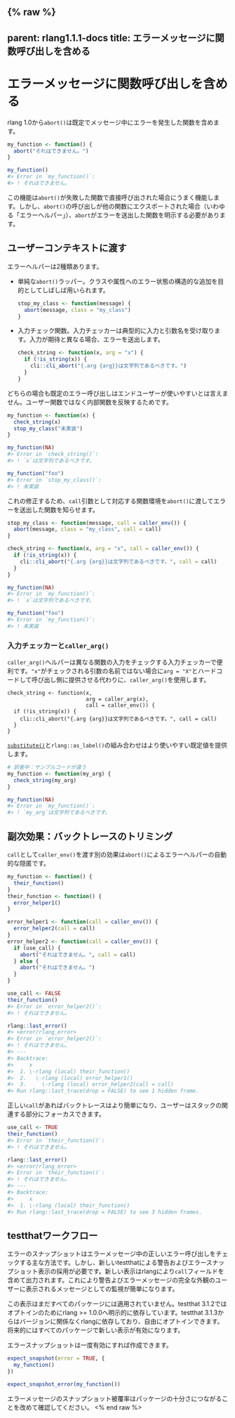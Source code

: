 {% raw  %}
---
parent: rlang1.1.1-docs
title: エラーメッセージに関数呼び出しを含める
---

# エラーメッセージに関数呼び出しを含める

rlang 1.0から`abort()`は既定でメッセージ中にエラーを発生した関数を含めます。

```r
my_function <- function() {
  abort("それはできません。")
}

my_function()
#> Error in `my_function()`:
#> ! それはできません。
```

この機能は`abort()`が失敗した関数で直接呼び出された場合にうまく機能します。しかし、`abort()`の呼び出しが他の関数にエクスポートされた場合（いわゆる「エラーヘルパー」）、`abort`がエラーを送出した関数を明示する必要があります。

## ユーザーコンテキストに渡す

エラーヘルパーは2種類あります。

- 単純な`abort()`ラッパー。クラスや属性へのエラー状態の構造的な追加を目的としてしばしば用いられます。
  
  ```r
  stop_my_class <- function(message) {
    abort(message, class = "my_class")
  }
  ```

- 入力チェック関数。入力チェッカーは典型的に入力と引数名を受け取ります。入力が期待と異なる場合、エラーを送出します。
  
  ```r
  check_string <- function(x, arg = "x") {
    if (!is_string(x)) {
      cli::cli_abort("{.arg {arg}}は文字列であるべきです。")
    }
  }
  ```

どちらの場合も既定のエラー呼び出しはエンドユーザーが使いやすいとは言えません。ユーザー関数ではなく内部関数を反映するためです。

```r
my_function <- function(x) {
  check_string(x)
  stop_my_class("未実装")
}
```

```r
my_function(NA)
#> Error in `check_string()`:
#> ! `x`は文字列であるべきです。
```

```r
my_function("foo")
#> Error in `stop_my_class()`:
#> ! 未実装
```

これの修正するため、`call`引数として対応する関数環境を`abort()`に渡してエラーを送出した関数を知らせます。

```r
stop_my_class <- function(message, call = caller_env()) {
  abort(message, class = "my_class", call = call)
}

check_string <- function(x, arg = "x", call = caller_env()) {
  if (!is_string(x)) {
    cli::cli_abort("{.arg {arg}}は文字列であるべきです。", call = call)
  }
}
```

```r
my_function(NA)
#> Error in `my_function()`:
#> ! `x`は文字列であるべきです。
```

```r
my_function("foo")
#> Error in `my_function()`:
#> ! 未実装
```

### 入力チェッカーと`caller_arg()`

`caller_arg()`ヘルパーは異なる関数の入力をチェックする入力チェッカーで便利です。`"x"`がチェックされる引数の名前ではない場合に`arg = "X"`とハードコードして呼び出し側に提供させる代わりに、`caller_arg()`を使用します。

```ｒ
check_string <- function(x,
                         arg = caller_arg(x),
                         call = caller_env()) {
  if (!is_string(x)) {
    cli::cli_abort("{.arg {arg}}は文字列であるべきです。", call = call)
  }
}
```

[`substitute()`](https://rdrr.io/r/base/substitute.html)と`rlang::as_label()`の組み合わせはより使いやすい既定値を提供します。

```r
# 訳者中：サンプルコードが違う
my_function <- function(my_arg) {
  check_string(my_arg)
}

my_function(NA)
#> Error in `my_function()`:
#> ! `my_arg`は文字列であるべきです。
```

## 副次効果：バックトレースのトリミング

`call`として`caller_env()`を渡す別の効果は`abort()`によるエラーヘルパーの自動的な隠匿です。

```r
my_function <- function() {
  their_function()
}
their_function <- function() {
  error_helper1()
}

error_helper1 <- function(call = caller_env()) {
  error_helper2(call = call)
}
error_helper2 <- function(call = caller_env()) {
  if (use_call) {
    abort("それはできません。", call = call)
  } else {
    abort("それはできません。")
  }
}
```

```r
use_call <- FALSE
their_function()
#> Error in `error_helper2()`:
#> ! それはできません。
```

```r
rlang::last_error()
#> <error/rlang_error>
#> Error in `error_helper2()`:
#> ! それはできません。
#> ---
#> Backtrace:
#>     x
#>  1. \-rlang (local) their_function()
#>  2.   \-rlang (local) error_helper1()
#>  3.     \-rlang (local) error_helper2(call = call)
#> Run rlang::last_trace(drop = FALSE) to see 1 hidden frame.
```

正しい`call`があればバックトレースはより簡単になり、ユーザーはスタックの関連する部分にフォーカスできます。

```r
use_call <- TRUE
their_function()
#> Error in `their_function()`:
#> ! それはできません。
```

```r
rlang::last_error()
#> <error/rlang_error>
#> Error in `their_function()`:
#> ! それはできません。
#> ---
#> Backtrace:
#>     x
#>  1. \-rlang (local) their_function()
#> Run rlang::last_trace(drop = FALSE) to see 3 hidden frames.
```

## testthatワークフロー

エラーのスナップショットはエラーメッセージ中の正しいエラー呼び出しをチェックする主な方法です。しかし、新しいtestthatによる警告およびエラースナップショット表示の採用が必要です。新しい表示はrlangにより`call`フィールドを含めて出力されます。これにより警告よびエラーメッセージの完全な外観のユーザーに表示されるメッセージとしての監視が簡単になります。

この表示はまだすべてのパッケージには適用されていません。testthat 3.1.2ではオプトインのためにrlang >= 1.0.0へ明示的に依存しています。testthat 3.1.3からはバージョンに関係なくrlangに依存しており、自由にオプトインできます。将来的にはすべてのパッケージで新しい表示が有効になります。

エラースナップショットは一度有効にすれば作成できます。

```r
expect_snapshot(error = TRUE, {
  my_function()
})

expect_snapshot_error(my_function())
```

エラーメッセージのスナップショット被覆率はパッケージの十分さにつながることを改めて確認してください。
<% end raw %>
